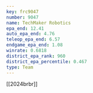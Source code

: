 ```yaml
---
key: frc9047
number: 9047
name: TechMaker Robotics
epa_end: 12.41
auto_epa_end: 4.76
teleop_epa_end: 6.57
endgame_epa_end: 1.08
winrate: 0.6818
district_epa_rank: 960
district_epa_percentile: 0.467
type: Team
---
```

[[2024brbr]]
